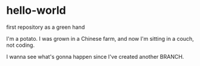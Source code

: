 # hello-world
first repository as a green hand

I'm a potato.
I was grown in a Chinese farm, and now I'm sitting in a couch, not coding.

I wanna see what's gonna happen since I've created another BRANCH.
